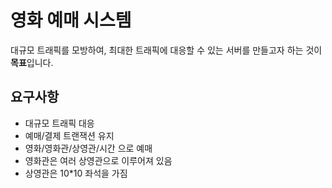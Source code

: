 # 영화 예매 시스템
대규모 트래픽를 모방하여, 최대한 트래픽에 대응할 수 있는 서버를 만들고자 하는 것이 **목표**입니다.

## 요구사항
- 대규모 트래픽 대응
- 예매/결제 트랜잭션 유지
- 영화/영화관/상영관/시간 으로 예매
- 영화관은 여러 상영관으로 이루어져 있음
- 상영관은 10*10 좌석을 가짐
